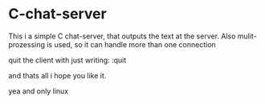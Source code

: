 # C-chat-server
This i a simple C chat-server, that outputs the text at the server.
Also mulit-prozessing is used, so it can handle more than one connection

quit the client with just writing:
:quit

and thats all i hope you like it.

yea and only linux
